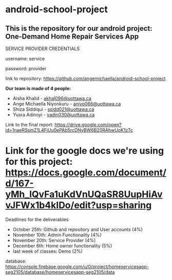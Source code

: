 # android-school-project
## This is the repository for our android project: One-Demand Home Repair Services App

SERVICE PROVIDER CREDENTIALS

username: service

password: provider

link to repository: https://github.com/angemichaella/android-school-project

**Our team is made of 4 people:**
* Aisha Khalid - akhal096@uottawa.ca
* Ange Michaella Niyonkuru - aniyo066@uottawa.ca
* Shiza Siddiqui - ssidd021@uottawa.ca
* Yusra Adinoyi - yadin030@uottawa.ca

Link to the final report:
https://drive.google.com/open?id=1naeRSsmZ1L4FjUu0ePAb5rcDNyBW6B20RAhwUoK1zTc

Link for the google docs we're using for this project:
https://docs.google.com/document/d/167-yMh_lQvFa1uKdVnUQaSR8UupHiAvvJFWx1b4kIDo/edit?usp=sharing
=======
Deadlines for the deliverables
- October 25th: Github and repository and User accounts (4%)
- November 10th: Admin Functionality (4%)
- November 20th: Service Provider (4%)
- December 6th: Home owner functionality (5%)
- last week of classes: Demo (2%)

database: https://console.firebase.google.com/u/0/project/homeservicesapp-seg2105/database/homeservicesapp-seg2105/data
